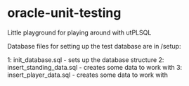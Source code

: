 # oracle-unit-testing
Little playground for playing around with utPLSQL

Database files for setting up the test database are in /setup:

1: init_database.sql - sets up the database structure
2: insert_standing_data.sql - creates some data to work with
3: insert_player_data.sql - creates some data to work with
